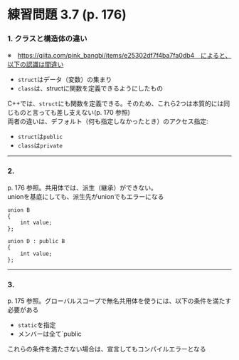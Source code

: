 # 練習問題 3.7 (p. 176)

### 1. クラスと構造体の違い  
※　https://qiita.com/pink_bangbi/items/e25302df7f4ba7fa0db4　によると、以下の認識は間違い
- `struct`はデータ（変数）の集まり
- `class`は、structに関数を定義できるようにしたもの

C++では、`struct`にも関数を定義できる。そのため、これら2つは本質的には同じものと言っても差し支えない(p. 170 参照)  
両者の違いは、デフォルト（何も指定しなかったとき）のアクセス指定:
- `struct`は`public`
- `class`は`private`
  
---  
  
### 2.  
p. 176 参照。共用体では、派生（継承）ができない。  
unionを基底にしても、派生先がunionでもエラーになる
```
union B
{
    int value;
};

union D : public B
{
    int value;
};
```

---  
  
### 3.  
p. 175 参照。グローバルスコープで無名共用体を使うには、以下の条件を満たす必要がある
- `static`を指定
- メンバーは全て`public

これらの条件を満たさない場合は、宣言してもコンパイルエラーとなる
